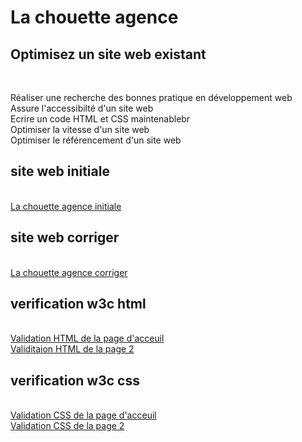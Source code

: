<h1>La chouette agence</h1>

<h2>Optimisez un site web existant</h2><br/>
<p>Réaliser une recherche des bonnes pratique en développement web<br/>
Assure l'accessibilté d'un site web<br/>
Ecrire un code HTML et CSS maintenablebr<br/>
Optimiser la vitesse d'un site web<br/>
Optimiser le référencement d'un site web<br/></p>

<h2>site web initiale</h2> <br/>
<a href="https://justine1410.github.io/strating_website/">La chouette agence initiale</a>

<h2>site web corriger</h2><br/>
<a href="https://justine1410.github.io/P4_02_code_source">La chouette agence corriger</a>

<h2>verification w3c html</h2><br/>
<a href="https://validator.w3.org/nu/?doc=https%3A%2F%2Fjustine1410.github.io%2FP4_02_code_source%2Findex.html">Validation HTML de la page d'acceuil</a><br/>
<a href="https://validator.w3.org/nu/?doc=https%3A%2F%2Fjustine1410.github.io%2FP4_02_code_source%2Fpage2.html">Validitaion HTML de la page 2</a><br/>

<h2>verification w3c css</h2><br/>
<a href="https://jigsaw.w3.org/css-validator/validator?uri=https%3A%2F%2Fjustine1410.github.io%2FP4_02_code_source%2Findex.html&profile=css3svg&usermedium=all&warning=1&vextwarning=&lanvg=fr">Validation CSS de la page d'acceuil</a><br/>
<a href="https://jigsaw.w3.org/css-validator/validator?uri=https%3A%2F%2Fjustine1410.github.io%2FP4_02_code_source%2Fpage2.html&profile=css3svg&usermedium=all&warning=1&vextwarning=&lan%20g=fv">Validation CSS de la page 2<a> <br/>
